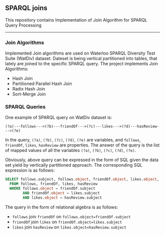 ## SPARQL joins
This repository contains Implementation of Join Algorithm for SPARQL Query Processing

---
### Join Algorithms
Implemented Join algorithms are used on Waterloo SPARQL Diversity Test Suite (WatDiv) dataset. 
Dateset is being vertical partitioned into tables, that lately are joined to the specific SPARQL query.
The project implements Join Algorithms:
- Hash Join
- Partitioned Parallel Hash Join
- Radix Hash Join
- Sort-Merge Join

### SPARQL Queries
One example of SPARQL query on WatDiv dataset is:
```
(?a)---follows--->(?b)---friendOf--->(?c)---likes--->(?d)---hasReview--->(?e)
```
In the query, `(?a)`, `(?b)`, `(?c)`, `(?d)`, `(?e)` are variables, and `follows`, `friendOf`, `likes`, `hasReview` are properties. 
The answer of the query is the list of mapped values of all the variables `(?a)`, `(?b)`, `(?c)`, `(?d)`, `(?e)`.

Obviously, above query can be expressed in the form of SQL given the data set yield by vertically partitioned approach. 
The corresponding SQL expression is as follows:
```sql
SELECT follows.subject, follows.object, friendOf.object, likes.object, hasReview.object
  FROM follows, friendOf, likes, hasReview
  WHERE follows.object = friendOf.subject
        AND friendOf.object = likes.subject
        AND likes.object = hasReview.subject
```
The query in the form of relational algebra is as follows:
- `follows` join `friendOf` on `follows.object=friendOf.subject`
- `friendOf` join `likes` on `friendOf.object=likes.subject`
- `likes` join `hasReview` on `likes.object=hasReview.subject` 